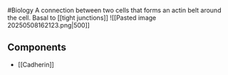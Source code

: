 #Biology 
A connection between two cells that forms an actin belt around the cell. Basal to [[tight junctions]]
![[Pasted image 20250508162123.png|500]]
## Components
* [[Cadherin]]